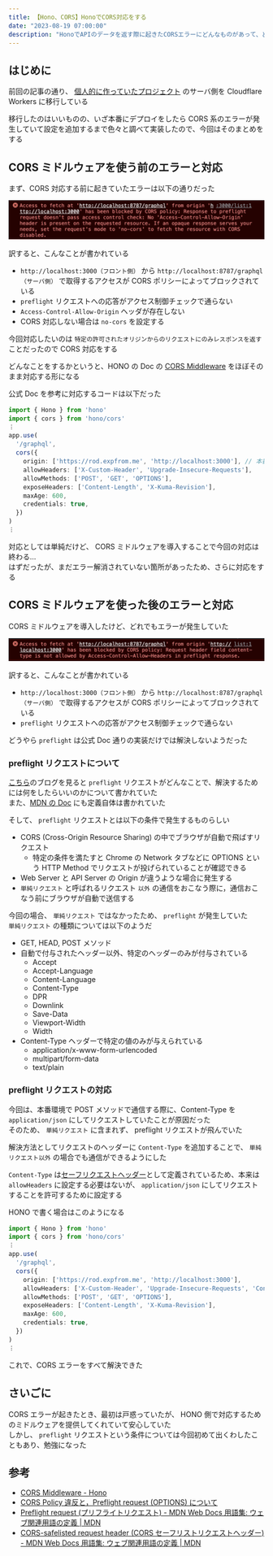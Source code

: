 ```yaml
---
title: 【Hono、CORS】HonoでCORS対応をする
date: "2023-08-19 07:00:00"
description: "HonoでAPIのデータを返す際に起きたCORSエラーにどんなものがあって、どう対処したいのかについてまとめる"
---
```


## はじめに

前回の記事の通り、 [個人的に作っていたプロジェクト](https://rod.expfrom.me/) のサーバ側を Cloudflare Workers に移行している

移行したのはいいものの、いざ本番にデプロイをしたら CORS 系のエラーが発生していて設定を追加するまで色々と調べて実装したので、今回はそのまとめをする

## CORS ミドルウェアを使う前のエラーと対応

まず、CORS 対応する前に起きていたエラーは以下の通りだった

![no-cors-settings-error](no-cors-settings-error.png)

訳すると、こんなことが書かれている

- `http://localhost:3000（フロント側）` から `http://localhost:8787/graphql（サーバ側）` で取得するアクセスが CORS ポリシーによってブロックされている
- `preflight` リクエストへの応答がアクセス制御チェックで通らない
- `Access-Control-Allow-Origin` ヘッダが存在しない
- CORS 対応しない場合は `no-cors` を設定する

今回対応したいのは `特定の許可されたオリジンからのリクエストにのみレスポンスを返す` ことだったので CORS 対応をする

どんなことをするかというと、HONO の Doc の [CORS Middleware](https://hono.dev/middleware/builtin/cors) をほぼそのまま対応する形になる

公式 Doc を参考に対応するコードは以下だった

```typescript
import { Hono } from 'hono'
import { cors } from 'hono/cors'
︙
app.use(
  '/graphql',
  cors({
    origin: ['https://rod.expfrom.me', 'http://localhost:3000'], // 本番と開発環境のURL
    allowHeaders: ['X-Custom-Header', 'Upgrade-Insecure-Requests'],
    allowMethods: ['POST', 'GET', 'OPTIONS'],
    exposeHeaders: ['Content-Length', 'X-Kuma-Revision'],
    maxAge: 600,
    credentials: true,
  })
)
︙
```

対応としては単純だけど、 CORS ミドルウェアを導入することで今回の対応は終わる…  
はずだったが、まだエラー解消されていない箇所があったため、さらに対応をする

## CORS ミドルウェアを使った後のエラーと対応

CORS ミドルウェアを導入したけど、どれでもエラーが発生していた

![preflight-error](preflight-error.png)

訳すると、こんなことが書かれている

- `http://localhost:3000（フロント側）` から `http://localhost:8787/graphql（サーバ側）` で取得するアクセスが CORS ポリシーによってブロックされている
- `preflight` リクエストへの応答がアクセス制御チェックで通らない

どうやら `preflight` は公式 Doc 通りの実装だけでは解決しないようだった

### preflight リクエストについて

[こちら](https://blog.foresta.me/posts/http_preflight_request/)のブログを見ると `preflight` リクエストがどんなことで、解決するためには何をしたらいいのかについて書かれていた  
また、[MDN の Doc](https://developer.mozilla.org/ja/docs/Glossary/Preflight_request) にも定義自体は書かれていた

そして、 `preflight` リクエストとは以下の条件で発生するものらしい

- CORS (Cross-Origin Resource Sharing) の中でブラウザが自動で飛ばすリクエスト
  - 特定の条件を満たすと Chrome の Network タブなどに OPTIONS という HTTP Method でリクエストが投げられていることが確認できる
- Web Server と API Server の Origin が違うような場合に発生する
- `単純リクエスト` と呼ばれるリクエスト `以外` の通信をおこなう際に，通信おこなう前にブラウザが自動で送信する

今回の場合、 `単純リクエスト` ではなかったため、 `preflight` が発生していた  
`単純リクエスト` の種類については以下のようだ

- GET, HEAD, POST メソッド
- 自動で付与されたヘッダー以外、特定のヘッダーのみが付与されている
  - Accept
  - Accept-Language
  - Content-Language
  - Content-Type
  - DPR
  - Downlink
  - Save-Data
  - Viewport-Width
  - Width
- Content-Type ヘッダーで特定の値のみが与えられている
  - application/x-www-form-urlencoded
  - multipart/form-data
  - text/plain

### preflight リクエストの対応

今回は、本番環境で POST メソッドで通信する際に、Content-Type を `application/json` にしてリクエストしていたことが原因だった  
そのため、 `単純リクエスト` に含まれず、 preflight リクエストが飛んでいた

解決方法としてリクエストのヘッダーに `Content-Type` を追加することで、 `単純リクエスト以外` の場合でも通信ができるようにした

`Content-Type` は[セーフリクエストヘッダー](https://developer.mozilla.org/ja/docs/Glossary/CORS-safelisted_request_header)として定義されているため、本来は `allowHeaders` に設定する必要はないが、 `application/json` にしてリクエストすることを許可するために設定する

HONO で書く場合はこのようになる

```typescript
import { Hono } from 'hono'
import { cors } from 'hono/cors'
︙
app.use(
  '/graphql',
  cors({
    origin: ['https://rod.expfrom.me', 'http://localhost:3000'],
    allowHeaders: ['X-Custom-Header', 'Upgrade-Insecure-Requests', 'Content-Type'], // ここに追加
    allowMethods: ['POST', 'GET', 'OPTIONS'],
    exposeHeaders: ['Content-Length', 'X-Kuma-Revision'],
    maxAge: 600,
    credentials: true,
  })
)
︙
```

これで、CORS エラーをすべて解決できた

## さいごに

CORS エラーが起きたとき、最初は戸惑っていたが、 HONO 側で対応するためのミドルウェアを提供してくれていて安心していた  
しかし、 `preflight` リクエストという条件については今回初めて出くわしたこともあり、勉強になった

## 参考

- [CORS Middleware - Hono](https://hono.dev/middleware/builtin/cors)
- [CORS Policy 違反と，Preflight request (OPTIONS) について](https://blog.foresta.me/posts/http_preflight_request/)
- [Preflight request (プリフライトリクエスト) - MDN Web Docs 用語集: ウェブ関連用語の定義 | MDN](https://developer.mozilla.org/ja/docs/Glossary/Preflight_request)
- [CORS-safelisted request header (CORS セーフリストリクエストヘッダー) - MDN Web Docs 用語集: ウェブ関連用語の定義 | MDN](https://developer.mozilla.org/ja/docs/Glossary/CORS-safelisted_request_header)

